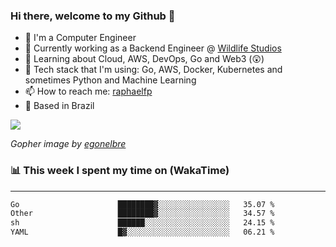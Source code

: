 ### Hi there, welcome to my Github 👋

- 📖 I'm a Computer Engineer
- 🔭 Currently working as a Backend Engineer @ [Wildlife Studios](https://wildlifestudios.com/)
- 🌱 Learning about Cloud, AWS, DevOps, Go and Web3 (😲)
- 🚀 Tech stack that I'm using: Go, AWS, Docker, Kubernetes and sometimes Python and Machine Learning
- 📫 How to reach me: [raphaelfp](https://linkedin.com/in/raphaelfp)
- 🏡 Based in Brazil

![](https://github.com/raphaelfp/gophers/blob/master/.thumb/animation/morning-coffee-3x.gif)

*Gopher image by [egonelbre](https://github.com/egonelbre/)*

### 📊 This week I spent my time on (WakaTime)

---

<!--START_SECTION:waka-->

```txt
Go                      ████████▓░░░░░░░░░░░░░░░░   35.07 %
Other                   ████████▓░░░░░░░░░░░░░░░░   34.57 %
sh                      ██████░░░░░░░░░░░░░░░░░░░   24.15 %
YAML                    █▓░░░░░░░░░░░░░░░░░░░░░░░   06.21 %
```

<!--END_SECTION:waka-->
